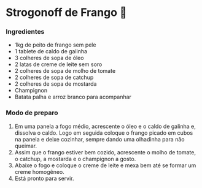  # Strogonoff de Frango :chicken:

 ### Ingredientes
 - 1kg de peito de frango sem pele
 - 1 tablete de caldo de galinha
 - 3 colheres de sopa de óleo
 - 2 latas de creme de leite sem soro
 - 2 colheres de sopa de molho de tomate
 - 2 colheres de sopa de catchup
 - 2 colheres de sopa de mostarda
 - Champignon
 - Batata palha e arroz branco para acompanhar

 ### Modo de preparo

 1. Em uma panela a fogo médio, acrescente o óleo e o caldo de galinha e, dissolva o caldo. 
 Logo em seguida coloque o frango picado em cubos na panela e deixe cozinhar, sempre dando uma
 olhadinha para não queimar.
 2. Assim que o frango estiver bem cozido, acrescente o molho de tomate, o catchup, a mostarda
 e o champignon a gosto.
 3. Abaixe o fogo e coloque o creme de leite e mexa bem até se formar um creme homogêneo.
 4. Está pronto para servir.
